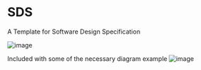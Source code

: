 # SDS
A Template for Software Design Specification

![image](https://github.com/MusfiqDehan/SDS/assets/47440165/fcea0af8-075f-412c-b234-0c92e0682b59)

Included with some of the necessary diagram example
![image](https://github.com/MusfiqDehan/SDS/assets/47440165/c1f779d6-e189-4841-86cb-43bfe3810612)


